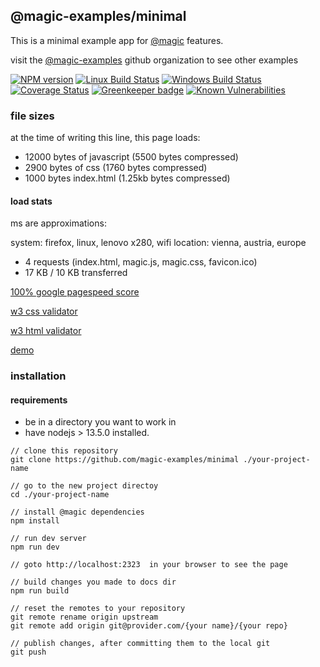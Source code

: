 ## @magic-examples/minimal

This is a minimal example app for [@magic](https://github.com/magic) features.

visit the [@magic-examples](https://github.com/magic-examples)
github organization to see other examples

[![NPM version][npm-image]][npm-url]
[![Linux Build Status][travis-image]][travis-url]
[![Windows Build Status][appveyor-image]][appveyor-url]
[![Coverage Status][coveralls-image]][coveralls-url]
[![Greenkeeper badge][greenkeeper-image]][greenkeeper-url]
[![Known Vulnerabilities][snyk-image]][snyk-url]

[npm-image]: https://img.shields.io/npm/v/@magic/example-minimal.svg
[npm-url]: https://www.npmjs.com/package/@magic/example-minimal
[travis-image]: https://api.travis-ci.org/magic/example-minimal.svg?branch=master
[travis-url]: https://travis-ci.org/magic/example-minimal
[appveyor-image]: https://img.shields.io/appveyor/ci/magic/example-minimal/master.svg
[appveyor-url]: https://ci.appveyor.com/project/magic/example-minimal/branch/master
[coveralls-image]: https://coveralls.io/repos/github/magic/example-minimal/badge.svg
[coveralls-url]: https://coveralls.io/github/magic/example-minimal
[greenkeeper-image]: https://badges.greenkeeper.io/magic/example-minimal.svg
[greenkeeper-url]: https://badges.greenkeeper.io/magic/example-minimal.svg
[snyk-image]: https://snyk.io/test/github/magic/example-minimal/badge.svg
[snyk-url]: https://snyk.io/test/github/magic/example-minimal

### file sizes

at the time of writing this line, this page loads:
* 12000 bytes of javascript (5500 bytes compressed)
* 2900 bytes of css (1760 bytes compressed)
* 1000 bytes index.html (1.25kb bytes compressed)

#### load stats
ms are approximations:

system: firefox, linux, lenovo x280, wifi
location: vienna, austria, europe

* 4 requests (index.html, magic.js, magic.css, favicon.ico)
* 17 KB / 10 KB transferred

[100% google pagespeed score](https://developers.google.com/speed/pagespeed/insights/?url=https%3A%2F%2Fmagic-examples.github.io%2Fminimal)

[w3 css validator](https://jigsaw.w3.org/css-validator/validator?uri=https%3A%2F%2Fmagic-examples.github.io%2Fminimal%2Fmagic.css)

[w3 html validator](https://validator.w3.org/nu/?doc=https%3A%2F%2Fmagic-examples.github.io%2Fminimal%2F)

[demo](https://magic-examples.github.io/minimal)

### installation

#### requirements

* be in a directory you want to work in
* have nodejs > 13.5.0 installed.

```
// clone this repository
git clone https://github.com/magic-examples/minimal ./your-project-name

// go to the new project directoy
cd ./your-project-name

// install @magic dependencies
npm install

// run dev server
npm run dev

// goto http://localhost:2323  in your browser to see the page

// build changes you made to docs dir
npm run build

// reset the remotes to your repository
git remote rename origin upstream
git remote add origin git@provider.com/{your name}/{your repo}

// publish changes, after committing them to the local git
git push

```
